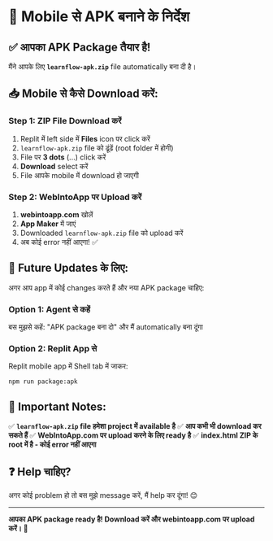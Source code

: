 # 📱 Mobile से APK बनाने के निर्देश

## ✅ आपका APK Package तैयार है!

मैंने आपके लिए **`learnflow-apk.zip`** file automatically बना दी है।

## 📥 Mobile से कैसे Download करें:

### Step 1: ZIP File Download करें
1. Replit में left side में **Files** icon पर click करें
2. `learnflow-apk.zip` file को ढूंढें (root folder में होगी)
3. File पर **3 dots** (...) click करें
4. **Download** select करें
5. File आपके mobile में download हो जाएगी

### Step 2: WebIntoApp पर Upload करें
1. **webintoapp.com** खोलें
2. **App Maker** में जाएं
3. Downloaded `learnflow-apk.zip` file को upload करें
4. अब कोई error नहीं आएगा! ✅

## 🔄 Future Updates के लिए:

अगर आप app में कोई changes करते हैं और नया APK package चाहिए:

### Option 1: Agent से कहें
बस मुझसे कहें: "APK package बना दो" और मैं automatically बना दूंगा

### Option 2: Replit App से
Replit mobile app में Shell tab में जाकर:
```
npm run package:apk
```

## 📝 Important Notes:

✅ **`learnflow-apk.zip` file हमेशा project में available है**
✅ **आप कभी भी download कर सकते हैं**
✅ **WebIntoApp.com पर upload करने के लिए ready है**
✅ **index.html ZIP के root में है - कोई error नहीं आएगा**

## ❓ Help चाहिए?

अगर कोई problem हो तो बस मुझे message करें, मैं help कर दूंगा! 😊

---

**आपका APK package ready है! Download करें और webintoapp.com पर upload करें। 🚀**
